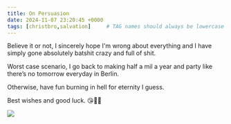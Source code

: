 ```yaml
---
title: On Persuasion
date: 2024-11-07 23:20:45 +0000
tags: [christbro,salvation]     # TAG names should always be lowercase
---
```


Believe it or not, I sincerely hope I'm wrong about everything and I have simply gone absolutely batshit crazy and full of shit.

Worst case scenario, I go back to making half a mil a year and party like there’s no tomorrow everyday in Berlin.

Otherwise, have fun burning in hell for eternity I guess.

Best wishes and good luck. 😘🫶🙏

![](/239682a70e5dc06204b04426c632e12b.png)